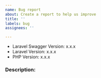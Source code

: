 ```yaml
---
name: Bug report
about: Create a report to help us improve
title: ''
labels: bug
assignees: ''

---
```


- Laravel Swagger Version: x.x.x
- Laravel Version: x.x.x
- PHP Version: x.x.x

### Description:
